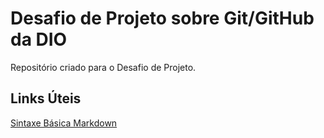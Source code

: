 # Desafio de Projeto sobre Git/GitHub da DIO

Repositório criado para o Desafio de Projeto.

 

## Links Úteis
[Sintaxe Básica Markdown](https://www.markdownguide.org/basic-syntax/)
